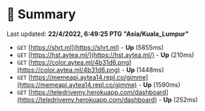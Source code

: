 # 📖 Summary
Last updated: **22/4/2022, 6:49:25 PTG "Asia/Kuala_Lumpur"**

- `GET` [https://shrt.ml](https://shrt.ml) - **Up** (5855ms)
- `GET` [https://hst.aytea.ml/](https://hst.aytea.ml/) - **Up** (210ms)
- `GET` [https://color.aytea.ml/4b31d6.png](https://color.aytea.ml/4b31d6.png) - **Up** (1448ms)
- `GET` [https://memeapi.aytea14.repl.co/gimme](https://memeapi.aytea14.repl.co/gimme) - **Up** (1590ms)
- `GET` [https://teledrivemy.herokuapp.com/dashboard](https://teledrivemy.herokuapp.com/dashboard) - **Up** (252ms)
